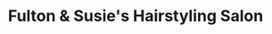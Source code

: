---
title: "Fulton & Susie's Hairstyling Salon"
url: /boyertown/fulton-und-susies-hairstyling-salon/
shop: Friseur
---